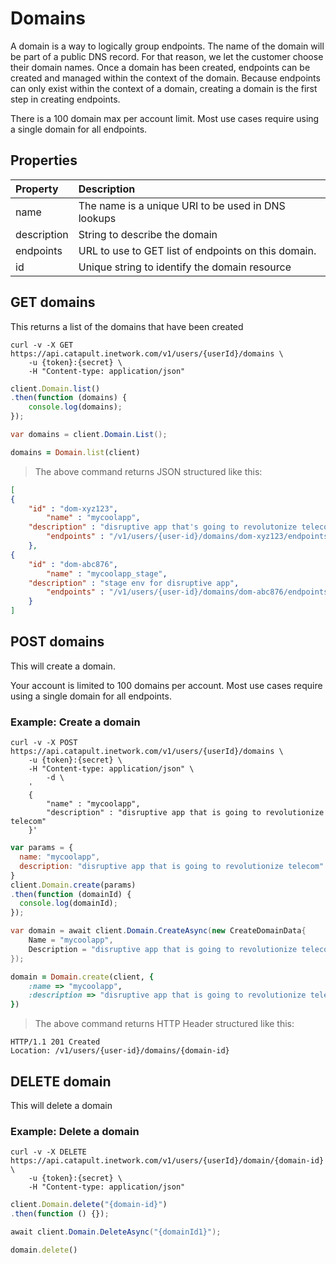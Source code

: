 # Domains
A domain is a way to logically group endpoints.  The name of the domain will be part of a public DNS record. For that reason, we let the customer choose their domain names. Once a domain has been created, endpoints can be created and managed within the context of the domain. Because endpoints can only exist within the context of a domain, creating a domain is the first step in creating endpoints.

<aside class="warning">
There is a 100 domain max per account limit. Most use cases require using a single domain for all endpoints.
</aside>

## Properties
| Property    | Description                                         |
|:------------|:----------------------------------------------------|
| name        | The name is a unique URI to be used in DNS lookups  |
| description | String to describe the domain                       |
| endpoints   | URL to use to GET list of endpoints on this domain. |
| id          | Unique string to identify the domain resource       |

## GET domains
This returns a list of the domains that have been created

```shell
curl -v -X GET https://api.catapult.inetwork.com/v1/users/{userId}/domains \
	-u {token}:{secret} \
	-H "Content-type: application/json"
```

```js
client.Domain.list()
.then(function (domains) {
	console.log(domains);
});
```

```csharp
var domains = client.Domain.List();
```

```ruby
domains = Domain.list(client)
```



> The above command returns JSON structured like this:

```json
[
{
	"id" : "dom-xyz123",
		"name" : "mycoolapp",
	"description" : "disruptive app that's going to revolutonize telecom",
		"endpoints" : "/v1/users/{user-id}/domains/dom-xyz123/endpoints"
	},
{
	"id" : "dom-abc876",
		"name" : "mycoolapp_stage",
	"description" : "stage env for disruptive app",
		"endpoints" : "/v1/users/{user-id}/domains/dom-abc876/endpoints"
	}
]
```

## POST domains
This will create a domain.

<aside class="notice">
Your account is limited to 100 domains per account. Most use cases require using a single domain for all endpoints.
</aside>

### Example: Create a domain

```shell
curl -v -X POST https://api.catapult.inetwork.com/v1/users/{userId}/domains \
	-u {token}:{secret} \
	-H "Content-type: application/json" \
		-d \
	'
	{
		"name" : "mycoolapp",
		"description" : "disruptive app that is going to revolutionize telecom"
	}'
```

```js
var params = {
  name: "mycoolapp",
  description: "disruptive app that is going to revolutionize telecom"
}
client.Domain.create(params)
.then(function (domainId) {
  console.log(domainId);
});
```

```csharp
var domain = await client.Domain.CreateAsync(new CreateDomainData{
	Name = "mycoolapp",
	Description = "disruptive app that is going to revolutionize telecom"
});
```

```ruby
domain = Domain.create(client, {
	:name => "mycoolapp",
	:description => "disruptive app that is going to revolutionize telecom"
})
```


> The above command returns HTTP Header structured like this:

```
HTTP/1.1 201 Created
Location: /v1/users/{user-id}/domains/{domain-id}
```

## DELETE domain
This will delete a domain

### Example: Delete a domain

```shell
curl -v -X DELETE https://api.catapult.inetwork.com/v1/users/{userId}/domain/{domain-id} \
	-u {token}:{secret} \
	-H "Content-type: application/json"
```

```js
client.Domain.delete("{domain-id}")
.then(function () {});
```

```csharp
await client.Domain.DeleteAsync("{domainId1}");
```

```ruby
domain.delete()
```
